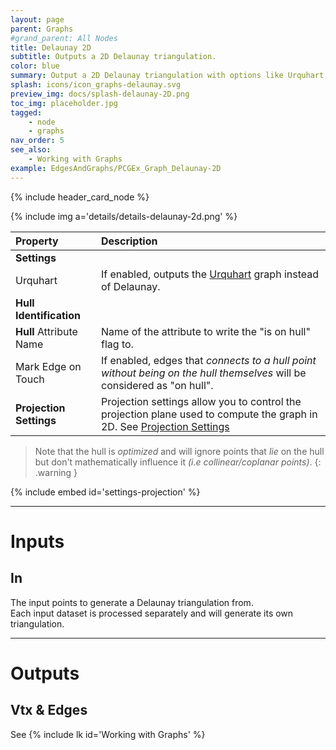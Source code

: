 ```yaml
---
layout: page
parent: Graphs
#grand_parent: All Nodes
title: Delaunay 2D
subtitle: Outputs a 2D Delaunay triangulation.
color: blue
summary: Output a 2D Delaunay triangulation with options like Urquhart graph, hull identification, and projection settings.
splash: icons/icon_graphs-delaunay.svg
preview_img: docs/splash-delaunay-2D.png
toc_img: placeholder.jpg
tagged: 
    - node
    - graphs
nav_order: 5
see_also:
    - Working with Graphs
example: EdgesAndGraphs/PCGEx_Graph_Delaunay-2D
---
```


{% include header_card_node %}

{% include img a='details/details-delaunay-2d.png' %} 

| Property       | Description          |
|:-------------|:------------------|
|**Settings**||
| Urquhart           | If enabled, outputs the [Urquhart](https://en.wikipedia.org/wiki/Urquhart_graph) graph instead of Delaunay.  |
|**Hull Identification**||
| **Hull** Attribute Name           | Name of the attribute to write the "is on hull" flag to. |
| Mark Edge on Touch           | If enabled, edges that *connects to a hull point without being on the hull themselves* will be considered as "on hull". |
|**Projection Settings**| Projection settings allow you to control the projection plane used to compute the graph in 2D. See [Projection Settings](#settings-projection)|

> Note that the hull is *optimized* and will ignore points that *lie* on the hull but don't mathematically influence it *(i.e collinear/coplanar points)*.
{: .warning }

{% include embed id='settings-projection' %}

---
# Inputs
## In
The input points to generate a Delaunay triangulation from.  
Each input dataset is processed separately and will generate its own triangulation.

---
# Outputs
## Vtx & Edges
See {% include lk id='Working with Graphs' %}